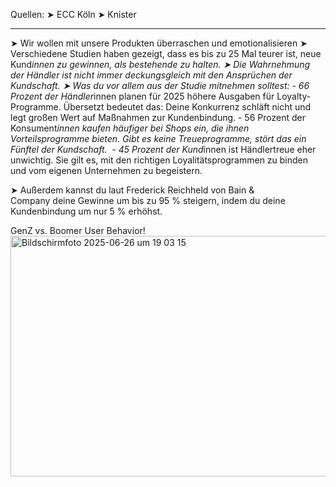 Quellen: 
➤ ECC Köln
➤ Knister

__________________________

➤ Wir wollen mit unsere Produkten überraschen und emotionalisieren
➤ Verschiedene Studien haben gezeigt, dass es bis zu 25 Mal teurer ist, neue Kund*innen zu gewinnen, als bestehende zu halten.
➤ Die Wahrnehmung der Händler ist nicht immer deckungsgleich mit den Ansprüchen der Kundschaft.
➤ Was du vor allem aus der Studie mitnehmen solltest:
    - 66 Prozent der Händler*innen planen für 2025 höhere Ausgaben für Loyalty-Programme. Übersetzt bedeutet das: Deine Konkurrenz schläft nicht und legt großen Wert auf Maßnahmen zur Kundenbindung.
    - 56 Prozent der Konsument*innen kaufen häufiger bei Shops ein, die ihnen Vorteilsprogramme bieten. Gibt es keine Treueprogramme, stört das ein Fünftel der Kundschaft. 
    - 45 Prozent der Kund*innen ist Händlertreue eher unwichtig. Sie gilt es, mit den richtigen Loyalitätsprogrammen zu binden und vom eigenen Unternehmen zu begeistern.

➤ Außerdem kannst du laut Frederick Reichheld von Bain & Company deine Gewinne um bis zu 95 % steigern, indem du deine Kundenbindung um nur 5 % erhöhst.

GenZ vs. Boomer User Behavior! 
<img width="1214" height="385" alt="Bildschirmfoto 2025-06-26 um 19 03 15" src="https://github.com/user-attachments/assets/6ff71a37-88c6-4af2-a857-f11ba6a3e56e" />
